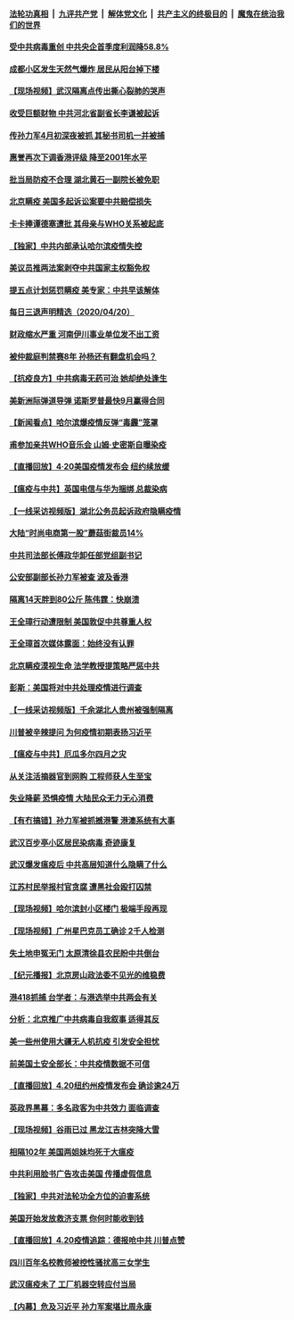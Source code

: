 ####  [法轮功真相](../../../../basic/blob/master/README.md?t=04211731) &nbsp;|&nbsp; [九评共产党](../../../../9ping.md/blob/master/README.md?t=04211731) &nbsp;|&nbsp; [解体党文化](../../../../jtdwh.md/blob/master/README.md?t=04211731)  &nbsp;|&nbsp; [共产主义的终极目的](../../../../gczydzjmd.md/blob/master/README.md?t=04211731) &nbsp;|&nbsp; [魔鬼在统治我们的世界](../../../../mgztzwmdsj.md/blob/master/README.md?t=04211731) 

#### [受中共病毒重创 中共央企首季度利润降58.8%](../pages/nsc413/n12048148.md?t=04211731) 

#### [成都小区发生天然气爆炸 居民从阳台掉下楼](../pages/nsc413/n12048572.md?t=04211731) 

#### [【现场视频】武汉隔离点传出撕心裂肺的哭声](../pages/nsc413/n12048405.md?t=04211731) 


#### [收受巨额财物 中共河北省副省长李谦被起诉](../pages/nsc413/n12048320.md?t=04211731) 

#### [传孙力军4月初深夜被抓 其秘书司机一并被捕](../pages/nsc413/n12048117.md?t=04211731) 

#### [惠誉再次下调香港评级 降至2001年水平](../pages/nsc413/n12047670.md?t=04211731) 

#### [批当局防疫不合理 湖北黄石一副院长被免职](../pages/nsc413/n12047649.md?t=04211731) 

#### [北京瞒疫 美国多起诉讼案要中共赔偿损失](../pages/nsc413/n12047800.md?t=04211731) 

#### [卡卡捧谭德塞遭批 其母亲与WHO关系被起底](../pages/nsc413/n12046904.md?t=04211731) 

#### [【独家】中共内部承认哈尔滨疫情失控](../pages/nsc413/n12047737.md?t=04211731) 

#### [美议员推两法案剥夺中共国家主权豁免权](../pages/nsc413/n12047880.md?t=04211731) 

#### [提五点计划惩罚瞒疫 美专家：中共早该解体](../pages/nsc413/n12047186.md?t=04211731) 

#### [每日三退声明精选（2020/04/20）](../pages/nsc413/n12047863.md?t=04211731) 

#### [财政缩水严重 河南伊川事业单位发不出工资](../pages/nsc413/n12047616.md?t=04211731) 

#### [被仲裁庭判禁赛8年 孙杨还有翻盘机会吗？](../pages/nsc413/n12047754.md?t=04211731) 

#### [【抗疫良方】中共病毒无药可治 她却绝处逢生](../pages/nsc413/n12047472.md?t=04211731) 

#### [美新洲际弹道导弹 诺斯罗普最快9月赢得合同](../pages/nsc413/n12047578.md?t=04211731) 

#### [【新闻看点】哈尔滨爆疫情反弹“毒霾”笼罩](../pages/nsc413/n12046783.md?t=04211731) 

#### [甫参加亲共WHO音乐会 山姆‧史密斯自曝染疫](../pages/nsc413/n12047317.md?t=04211731) 

#### [【直播回放】4·20美国疫情发布会 纽约续放缓](../pages/nsc413/n12047171.md?t=04211731) 

#### [【瘟疫与中共】英国电信与华为捆绑 总裁染病](../pages/nsc413/n12047469.md?t=04211731) 

#### [【一线采访视频版】湖北公务员起诉政府隐瞒疫情](../pages/nsc413/n12047416.md?t=04211731) 

#### [大陆“时尚电商第一股”蘑菇街裁员14%](../pages/nsc413/n12047403.md?t=04211731) 

#### [中共司法部长傅政华卸任部党组副书记](../pages/nsc413/n12047482.md?t=04211731) 

#### [公安部副部长孙力军被查 波及香港](../pages/nsc413/n12047398.md?t=04211731) 

#### [隔离14天胖到80公斤 陈伟霆：快崩溃](../pages/nsc413/n12046991.md?t=04211731) 

#### [王全璋行动遭限制 美国敦促中共尊重人权](../pages/nsc413/n12047311.md?t=04211731) 

#### [王全璋首次媒体露面：始终没有认罪](../pages/nsc413/n12047392.md?t=04211731) 

#### [北京瞒疫漠视生命 法学教授提策略严惩中共](../pages/nsc413/n12046554.md?t=04211731) 

#### [彭斯：美国将对中共处理疫情进行调查](../pages/nsc413/n12047321.md?t=04211731) 

#### [【一线采访视频版】千余湖北人贵州被强制隔离](../pages/nsc413/n12047259.md?t=04211731) 

#### [川普被辛辣提问 为何疫情初期表扬习近平](../pages/nsc413/n12046535.md?t=04211731) 

#### [【瘟疫与中共】厄瓜多尔四月之灾](../pages/nsc413/n12044972.md?t=04211731) 

#### [从关注活摘器官到网购 工程师获人生至宝](../pages/nsc413/n12046953.md?t=04211731) 

#### [失业降薪 恐惧疫情 大陆民众无力无心消费](../pages/nsc413/n12046876.md?t=04211731) 

#### [【有冇搞错】孙力军被抓撼港警 港澳系统有大事](../pages/nsc413/n12047084.md?t=04211731) 

#### [武汉百步亭小区居民染病毒 奇迹康复](../pages/nsc413/n12043884.md?t=04211731) 

#### [武汉爆发瘟疫后 中共高层知道什么隐瞒了什么](../pages/nsc413/n12012018.md?t=04211731) 

#### [江苏村民举报村官贪腐 遭黑社会殴打囚禁](../pages/nsc413/n12046860.md?t=04211731) 

#### [【现场视频】哈尔滨封小区楼门 极端手段再现](../pages/nsc413/n12046931.md?t=04211731) 

#### [【现场视频】广州星巴克员工确诊 2千人检测](../pages/nsc413/n12046932.md?t=04211731) 

#### [失土地申冤无门 太原清徐县农民盼中共倒台](../pages/nsc413/n12046796.md?t=04211731) 

#### [【纪元播报】北京房山政法委不见光的维稳费](../pages/nsc413/n12046987.md?t=04211731) 

#### [港418抓捕 台学者：与港选举中共两会有关](../pages/nsc413/n12046264.md?t=04211731) 

#### [分析：北京推广中共病毒自我叙事 适得其反](../pages/nsc413/n12046750.md?t=04211731) 

#### [美一些州使用大疆无人机抗疫 引发安全担忧](../pages/nsc413/n12046863.md?t=04211731) 

#### [前美国土安全部长：中共疫情数据不可信](../pages/nsc413/n12046768.md?t=04211731) 

#### [【直播回放】4.20纽约州疫情发布会 确诊逾24万](../pages/nsc413/n12046697.md?t=04211731) 

#### [英政界黑幕：多名政客为中共效力 面临调查](../pages/nsc413/n12046089.md?t=04211731) 

#### [【现场视频】谷雨已过 黑龙江吉林突降大雪](../pages/nsc413/n12046111.md?t=04211731) 

#### [相隔102年 美国两姐妹均死于大瘟疫](../pages/nsc413/n12046469.md?t=04211731) 

#### [中共利用脸书广告攻击美国 传播虚假信息](../pages/nsc413/n12040237.md?t=04211731) 


#### [【独家】中共对法轮功全方位的迫害系统](../pages/nsc413/n12037781.md?t=04211731) 

#### [美国开始发放救济支票 你何时能收到钱](../pages/nsc413/n12046221.md?t=04211731) 

#### [【直播回放】4.20疫情追踪：德报呛中共 川普点赞](../pages/nsc413/n12046097.md?t=04211731) 

#### [四川百年名校教师被控性骚扰高三女学生](../pages/nsc413/n12046048.md?t=04211731) 

#### [武汉瘟疫未了 工厂机器空转应付当局](../pages/nsc413/n12045096.md?t=04211731) 

#### [【内幕】危及习近平 孙力军案堪比周永康](../pages/nsc413/n12045614.md?t=04211731) 

